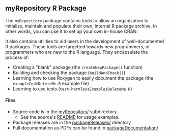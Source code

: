 ## myRepository R Package

The `myRepository` package contains tools to allow an organization to
initialize, maintain and populate their own, internal R package
archive. In other words, you can use it to set up your own in-house
CRAN.

It also contains utilities to aid users in the development of
well-documented R packages. These tools are targetted towards new
programmers, or programmers who are new to the R language. They
encapsulate the process of:

* Creating a "blank" package (the `createNewPackage()` function)
* Building and checking the package (`buildAndCheck()`)
* Learning how to use Roxygen to easily document the package (the
  `exampleCodeDeleteMe.R` example file)
* Learning to use tests (`test-harmlessExamplesDeleteMe.R`)

#### Files

* Source code is in the [myRepository/](myRepository) subdirectory.
    * See the source's [README](myRepository/README.md) for usage examples.
* Package releases are in the [packageReleases/](packageReleases) directory
* Full documentation as PDFs can be found in
  [packageDocumentation/](packageDocumentation)

